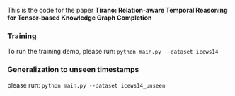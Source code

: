 This is the code for the paper **Tirano: Relation-aware Temporal Reasoning for Tensor-based Knowledge Graph Completion**

### Training
To run the training demo, please run:
`python main.py --dataset icews14`


### Generalization to unseen timestamps
please run:
`python main.py --dataset icews14_unseen`
